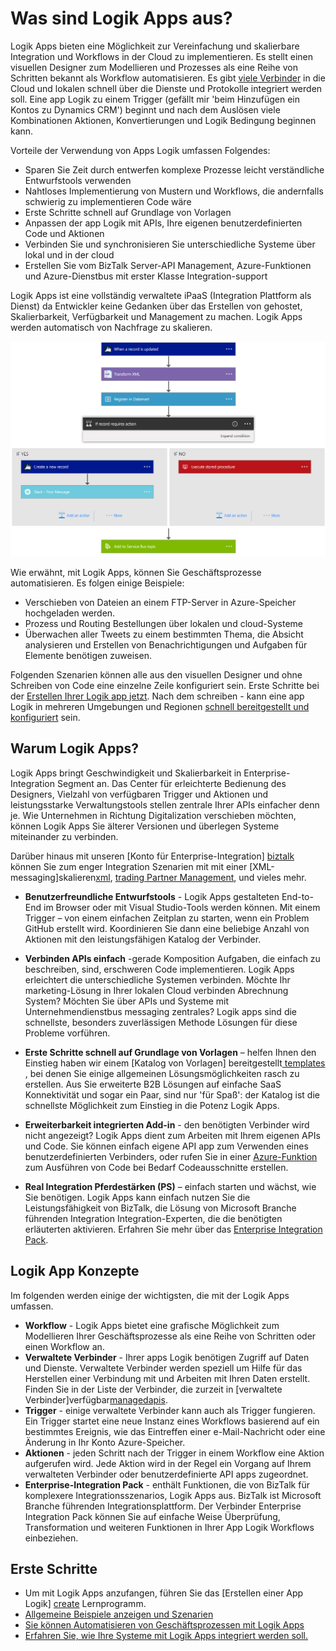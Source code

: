 <properties 
    pageTitle="Was sind Logik Apps aus?" 
    description="Erfahren Sie mehr über die App-Dienst Logik Apps" 
    authors="kevinlam1" 
    manager="dwrede" 
    editor="" 
    services="logic-apps" 
    documentationCenter=""/>

<tags
    ms.service="logic-apps"
    ms.workload="na"
    ms.tgt_pltfrm="na"
    ms.devlang="na"
    ms.topic="hero-article" 
    ms.date="10/12/2016"
    ms.author="klam"/>

# <a name="what-are-logic-apps"></a>Was sind Logik Apps aus?

Logik Apps bieten eine Möglichkeit zur Vereinfachung und skalierbare Integration und Workflows in der Cloud zu implementieren. Es stellt einen visuellen Designer zum Modellieren und Prozesses als eine Reihe von Schritten bekannt als Workflow automatisieren.  Es gibt [viele Verbinder](../connectors/apis-list.md) in die Cloud und lokalen schnell über die Dienste und Protokolle integriert werden soll.  Eine app Logik zu einem Trigger (gefällt mir 'beim Hinzufügen ein Kontos zu Dynamics CRM') beginnt und nach dem Auslösen viele Kombinationen Aktionen, Konvertierungen und Logik Bedingung beginnen kann.

Vorteile der Verwendung von Apps Logik umfassen Folgendes:  

- Sparen Sie Zeit durch entwerfen komplexe Prozesse leicht verständliche Entwurfstools verwenden
- Nahtloses Implementierung von Mustern und Workflows, die andernfalls schwierig zu implementieren Code wäre
- Erste Schritte schnell auf Grundlage von Vorlagen
- Anpassen der app Logik mit APIs, Ihre eigenen benutzerdefinierten Code und Aktionen
- Verbinden Sie und synchronisieren Sie unterschiedliche Systeme über lokal und in der cloud
- Erstellen Sie vom BizTalk Server-API Management, Azure-Funktionen und Azure-Dienstbus mit erster Klasse Integration-support

Logik Apps ist eine vollständig verwaltete iPaaS (Integration Plattform als Dienst) da Entwickler keine Gedanken über das Erstellen von gehostet, Skalierbarkeit, Verfügbarkeit und Management zu machen.  Logik Apps werden automatisch von Nachfrage zu skalieren.

![Datenfluss app-designer](./media/app-service-logic-what-are-logic-apps/LogicAppCapture2.png)

Wie erwähnt, mit Logik Apps, können Sie Geschäftsprozesse automatisieren. Es folgen einige Beispiele:  
 
* Verschieben von Dateien an einem FTP-Server in Azure-Speicher hochgeladen werden.
* Prozess und Routing Bestellungen über lokalen und cloud-Systeme
* Überwachen aller Tweets zu einem bestimmten Thema, die Absicht analysieren und Erstellen von Benachrichtigungen und Aufgaben für Elemente benötigen zuweisen.

Folgenden Szenarien können alle aus den visuellen Designer und ohne Schreiben von Code eine einzelne Zeile konfiguriert sein. Erste Schritte bei der [Erstellen Ihrer Logik app jetzt][create].  Nach dem schreiben - kann eine app Logik in mehreren Umgebungen und Regionen [schnell bereitgestellt und konfiguriert](app-service-logic-create-deploy-template.md) sein.

## <a name="why-logic-apps"></a>Warum Logik Apps?

Logik Apps bringt Geschwindigkeit und Skalierbarkeit in Enterprise-Integration Segment an.  Das Center für erleichterte Bedienung des Designers, Vielzahl von verfügbaren Trigger und Aktionen und leistungsstarke Verwaltungstools stellen zentrale Ihrer APIs einfacher denn je.  Wie Unternehmen in Richtung Digitalization verschieben möchten, können Logik Apps Sie älterer Versionen und überlegen Systeme miteinander zu verbinden.

Darüber hinaus mit unseren [Konto für Enterprise-Integration] [ biztalk] können Sie zum enger Integration Szenarien mit mit einer [XML-messaging]skalieren[xml], [trading Partner Management][tpm], und vieles mehr.

- **Benutzerfreundliche Entwurfstools** - Logik Apps gestalteten End-to-End im Browser oder mit Visual Studio-Tools werden können. Mit einem Trigger – von einem einfachen Zeitplan zu starten, wenn ein Problem GitHub erstellt wird. Koordinieren Sie dann eine beliebige Anzahl von Aktionen mit den leistungsfähigen Katalog der Verbinder.

- **Verbinden APIs einfach** -gerade Komposition Aufgaben, die einfach zu beschreiben, sind, erschweren Code implementieren. Logik Apps erleichtert die unterschiedliche Systemen verbinden. Möchte Ihr marketing-Lösung in Ihrer lokalen Cloud verbinden Abrechnung System? Möchten Sie über APIs und Systeme mit Unternehmendienstbus messaging zentrales? Logik apps sind die schnellste, besonders zuverlässigen Methode Lösungen für diese Probleme vorführen.

- **Erste Schritte schnell auf Grundlage von Vorlagen** – helfen Ihnen den Einstieg haben wir einem [Katalog von Vorlagen] bereitgestellt[ templates] , bei denen Sie einige allgemeinen Lösungsmöglichkeiten rasch zu erstellen. Aus Sie erweiterte B2B Lösungen auf einfache SaaS Konnektivität und sogar ein Paar, sind nur 'für Spaß': der Katalog ist die schnellste Möglichkeit zum Einstieg in die Potenz Logik Apps.

- **Erweiterbarkeit integrierten Add-in** - den benötigten Verbinder wird nicht angezeigt? Logik Apps dient zum Arbeiten mit Ihrem eigenen APIs und Code. Sie können einfach eigene API app zum Verwenden eines benutzerdefinierten Verbinders, oder rufen Sie in einer [Azure-Funktion](https://functions.azure.com) zum Ausführen von Code bei Bedarf Codeausschnitte erstellen. 

- **Real Integration Pferdestärken (PS)** – einfach starten und wächst, wie Sie benötigen. Logik Apps kann einfach nutzen Sie die Leistungsfähigkeit von BizTalk, die Lösung von Microsoft Branche führenden Integration Integration-Experten, die die benötigten erläuterten aktivieren. Erfahren Sie mehr über das [Enterprise Integration Pack](./app-service-logic-enterprise-integration-overview.md).

## <a name="logic-app-concepts"></a>Logik App Konzepte

Im folgenden werden einige der wichtigsten, die mit der Logik Apps umfassen. 

- **Workflow** - Logik Apps bietet eine grafische Möglichkeit zum Modellieren Ihrer Geschäftsprozesse als eine Reihe von Schritten oder einen Workflow an.
- **Verwaltete Verbinder** - Ihrer apps Logik benötigen Zugriff auf Daten und Dienste. Verwaltete Verbinder werden speziell um Hilfe für das Herstellen einer Verbindung mit und Arbeiten mit Ihren Daten erstellt. Finden Sie in der Liste der Verbinder, die zurzeit in [verwaltete Verbinder]verfügbar[managedapis].
- **Trigger** - einige verwaltete Verbinder kann auch als Trigger fungieren. Ein Trigger startet eine neue Instanz eines Workflows basierend auf ein bestimmtes Ereignis, wie das Eintreffen einer e-Mail-Nachricht oder eine Änderung in Ihr Konto Azure-Speicher.
-  **Aktionen** - jeden Schritt nach der Trigger in einem Workflow eine Aktion aufgerufen wird. Jede Aktion wird in der Regel ein Vorgang auf Ihrem verwalteten Verbinder oder benutzerdefinierte API apps zugeordnet.
- **Enterprise-Integration Pack** - enthält Funktionen, die von BizTalk für komplexere Integrationsszenarios, Logik Apps aus. BizTalk ist Microsoft Branche führenden Integrationsplattform. Der Verbinder Enterprise Integration Pack können Sie auf einfache Weise Überprüfung, Transformation und weiteren Funktionen in Ihrer App Logik Workflows einbeziehen.

## <a name="getting-started"></a>Erste Schritte  

- Um mit Logik Apps anzufangen, führen Sie das [Erstellen einer App Logik] [ create] Lernprogramm.  
- [Allgemeine Beispiele anzeigen und Szenarien](app-service-logic-examples-and-scenarios.md)
- [Sie können Automatisieren von Geschäftsprozessen mit Logik Apps](http://channel9.msdn.com/Events/Build/2016/T694) 
- [Erfahren Sie, wie Ihre Systeme mit Logik Apps integriert werden soll.](http://channel9.msdn.com/Events/Build/2016/P462)

[biztalk]: app-service-logic-enterprise-integration-accounts.md
[appservice]: ../app-service/app-service-value-prop-what-is.md
[create]: app-service-logic-create-a-logic-app.md
[managedapis]: ../connectors/apis-list.md
[tpm]: app-service-logic-enterprise-integration-accounts.md
[xml]: app-service-logic-enterprise-integration-b2b.md
[templates]: app-service-logic-use-logic-app-templates.md
